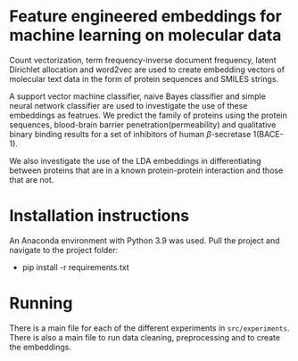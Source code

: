 # Feature engineered embeddings for machine learning on molecular data
Count vectorization, term frequency-inverse document frequency, latent Dirichlet allocation and word2vec are used to create embedding vectors of molecular text data in the form of protein sequences and SMILES strings.

A support vector machine classifier, naive Bayes classifier and simple neural network classifier are used to investigate the use of these embeddings as featrues. We predict the family of proteins using the protein sequences, blood-brain barrier penetration(permeability) and qualitative binary binding results for a set of inhibitors of human $\beta$-secretase 1(BACE-1).

We also investigate the use of the LDA embeddings in differentiating between proteins that are in a known protein-protein interaction and those that are not.

# Installation instructions

An Anaconda environment with Python 3.9 was used. Pull the project and navigate to the project folder:
- pip install -r requirements.txt


# Running
There is a main file for each of the different experiments in `src/experiments`. There is also a main file to run data cleaning, preprocessing and to create the embeddings.
